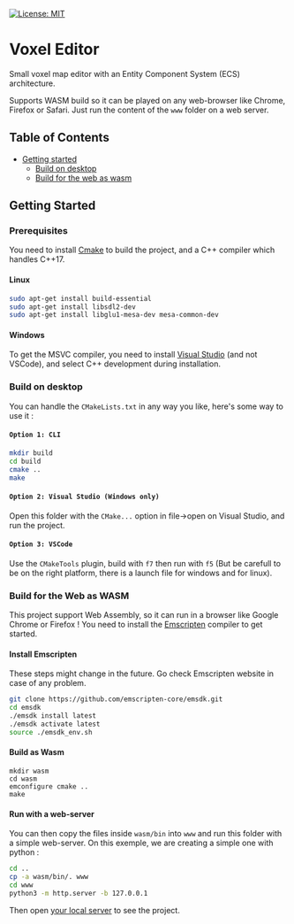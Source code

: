 [![License: MIT](https://img.shields.io/badge/License-MIT-yellow.svg)](https://opensource.org/licenses/MIT)

# Voxel Editor

Small voxel map editor with an Entity Component System (ECS) architecture.

Supports WASM build so it can be played on any web-browser like Chrome, Firefox or Safari. Just run the content of the `www` folder on a web server.

## Table of Contents

+ [Getting started](#Getting-Started)
    + [Build on desktop](#Build-on-desktop)
    + [Build for the web as wasm](#Build-for-the-web-as-wasm)

## Getting Started

### Prerequisites

You need to install [Cmake](https://cmake.org/) to build the project, and a C++ compiler which handles C++17.

#### Linux

```bash
sudo apt-get install build-essential
sudo apt-get install libsdl2-dev
sudo apt-get install libglu1-mesa-dev mesa-common-dev
```

#### Windows

To get the MSVC compiler, you need to install [Visual Studio](https://visualstudio.microsoft.com/) (and not VSCode), and select C++ development during installation.

### Build on desktop

You can handle the `CMakeLists.txt` in any way you like, here's some way to use it :

#### `Option 1: CLI`

```bash
mkdir build
cd build
cmake ..
make
```

#### `Option 2: Visual Studio (Windows only)`

Open this folder with the `CMake...` option in file->open on Visual Studio, and run the project.

#### `Option 3: VSCode`

Use the `CMakeTools` plugin, build with `f7` then run with `f5` (But be carefull to be on the right platform, there is a launch file for windows and for linux).

### Build for the Web as WASM

This project support Web Assembly, so it can run in a browser like Google Chrome or Firefox ! You need to install the [Emscripten](https://emscripten.org/) compiler to get started.

#### Install Emscripten

These steps might change in the future. Go check Emscripten website in case of any problem.

```bash
git clone https://github.com/emscripten-core/emsdk.git
cd emsdk
./emsdk install latest
./emsdk activate latest
source ./emsdk_env.sh
```

#### Build as Wasm

```
mkdir wasm
cd wasm
emconfigure cmake ..
make
```

#### Run with a web-server

You can then copy the files inside `wasm/bin` into `www` and run this folder with a simple web-server. On this exemple, we are creating a simple one with python :

```bash
cd ..
cp -a wasm/bin/. www
cd www
python3 -m http.server -b 127.0.0.1
```

Then open [your local server](http://127.0.0.1:8000/) to see the project.
